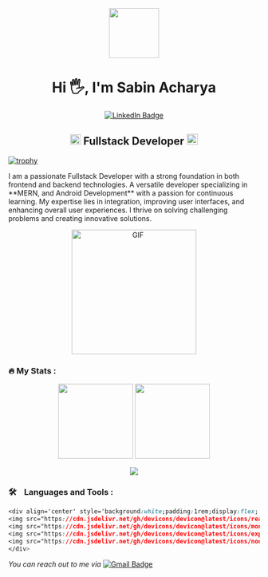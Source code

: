 <!-- Header GIF -->
<div id="header" align="center">
  <img src="https://media.giphy.com/media/M9gbBd9nbDrOTu1Mqx/giphy.gif" width="100"/>
</div>

<!-- Header name -->
<h1 align="center">Hi 🖐️, I'm Sabin Acharya</h1>

<!-- Social Links -->
<div id="badges" align='center'>
  <a href="https://www.linkedin.com/in/sabinacharya/">
    <img src="https://img.shields.io/badge/LinkedIn-blue?style=for-the-badge&logo=linkedin&logoColor=white" alt="LinkedIn Badge"/>
  </a>
</div>

<!-- Header Title -->
<h2 align="center">
  <img src="https://komarev.com/ghpvc/?username=sabinacharyadev&color=dc143c&style=for-the-badge" alt="Profile Views" style="height:21px;">
  Fullstack Developer
  <a href="https://www.sabinacharya.com">
    <img src="https://img.shields.io/badge/Portfolio-543DE0?style=for-the-badge&logo=About.me&logoColor=white" alt="Portfolio" style="height:22px;">
  </a>
</h2>

<!-- Trophy -->

[![trophy](https://github-profile-trophy.vercel.app/?username=sabinacharyadev&theme=onedark)](https://github.com/ryo-ma/github-profile-trophy)

<!-- Body Introduction -->
<p>I am a passionate Fullstack Developer with a strong foundation in both frontend and backend technologies. A versatile developer specializing in **MERN, and Android Development** with a passion for continuous learning. My expertise lies in integration, improving user interfaces, and enhancing overall user experiences. I thrive on solving challenging problems and creating innovative solutions.</p>

<!-- Body Giphy -->
<div align="center">
 <img alt="GIF" src="https://media3.giphy.com/media/v1.Y2lkPTc5MGI3NjExMm5qYjY0cTRyc210bGRteXQ3ZDBwcncyN2h1cWppeG1nZnJ0MnU1MSZlcD12MV9pbnRlcm5hbF9naWZfYnlfaWQmY3Q9Zw/1vlBgKjXEz1jTtsuiH/giphy.gif?cid=6c09b952ufa3xxbbm0mpuadm2zaik3wjp4m9luz2ly0lyz8d&ep=v1_internal_gif_by_id&rid=giphy.gif&ct=g" width='250' />
</div>

 <!-- Git Stats -->

### 🔥 My Stats :

<p align="center">
  <img src="https://github-readme-stats.vercel.app/api?username=sabinacharyadev&show_icons=true&theme=radical" height="150" />
  <img src="https://github-readme-stats.vercel.app/api/top-langs/?username=sabinacharyadev&layout=compact&theme=radical" height="150" />
</p>

<p align="center">
  <img src="https://streak-stats.demolab.com?user=sabinacharyadev&theme=github-dark-blue" />
</p>

 <!-- Skills Badges -->

### 🛠️ &nbsp; &nbsp;Languages and Tools :

```css
<div align='center' style='background:white;padding:1rem;display:flex; justify-content:space-around;margin-bottom:2rem'>
<img src="https://cdn.jsdelivr.net/gh/devicons/devicon@latest/icons/react/react-original-wordmark.svg" title="React" alt="React" width="40" height="40"/>&nbsp;
<img src="https://cdn.jsdelivr.net/gh/devicons/devicon@latest/icons/mongodb/mongodb-original-wordmark.svg" title="Mongodb" alt="Mongodb" width="40" height="40"/>&nbsp;
<img src="https://cdn.jsdelivr.net/gh/devicons/devicon@latest/icons/express/express-original-wordmark.svg" title="Express" alt="Express" width="40" height="40"/>&nbsp;
<img src="https://cdn.jsdelivr.net/gh/devicons/devicon@latest/icons/nodejs/nodejs-original-wordmark.svg" title="Nodejs" alt="Nodejs" width="40" height="40"/>&nbsp;
</div>
```

<!-- Footer Contact me -->
  <p>
    <i>You can reach out to me via</i>
    <a href="mailto:sabinacharya444@gmail.com">
      <img src="https://img.shields.io/badge/Gmail-red?style=for-the-badge&logo=gmail&logoColor=white" alt="Gmail Badge"/>
    </a>
  </p>
